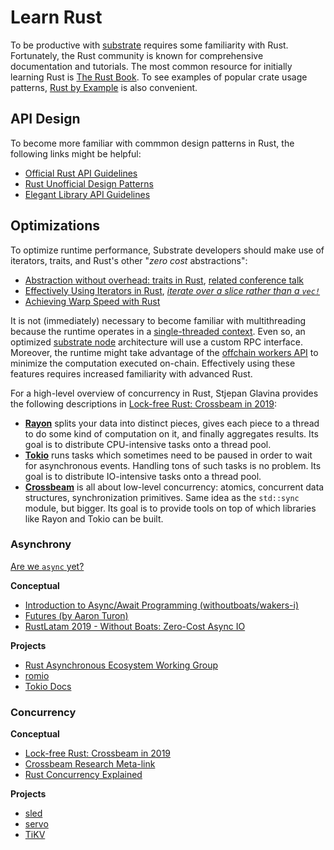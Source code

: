 # Learn Rust

To be productive with [substrate](https://github.com/substrate) requires some familiarity with Rust. Fortunately, the Rust community is known for comprehensive documentation and tutorials. The most common resource for initially learning Rust is [The Rust Book](https://doc.rust-lang.org/book/index.html). To see examples of popular crate usage patterns, [Rust by Example](https://doc.rust-lang.org/rust-by-example/index.html) is also convenient.

## API Design

To become more familiar with commmon design patterns in Rust, the following links might be helpful:
* [Official Rust API Guidelines](https://rust-lang-nursery.github.io/api-guidelines/about.html)
* [Rust Unofficial Design Patterns](https://github.com/rust-unofficial/patterns)
* [Elegant Library API Guidelines](https://deterministic.space/elegant-apis-in-rust.html)

## Optimizations

To optimize runtime performance, Substrate developers should make use of iterators, traits, and Rust's other "*zero cost* abstractions":
* [Abstraction without overhead: traits in Rust](https://blog.rust-lang.org/2015/05/11/traits.html), [related conference talk](https://www.youtube.com/watch?v=Sn3JklPAVLk)
* [Effectively Using Iterators in Rust](https://hermanradtke.com/2015/06/22/effectively-using-iterators-in-rust.html), *[iterate over a slice rather than a `vec!`](https://twitter.com/heinz_gies/status/1121490424739303425)*
* [Achieving Warp Speed with Rust](http://troubles.md/posts/rust-optimization/) 

It is not (immediately) necessary to become familiar with multithreading because the runtime operates in a [single-threaded context](https://www.tutorialspoint.com/single-threaded-and-multi-threaded-processes). Even so, an optimized [substrate node](https://github.com/paritytech/substrate/tree/master/node) architecture will use a custom RPC interface. Moreover, the runtime might take advantage of the [offchain workers API](https://substrate.dev/docs/en/next/overview/off-chain-workers) to minimize the computation executed on-chain. Effectively using these features requires increased familiarity with advanced Rust. 

For a high-level overview of concurrency in Rust, Stjepan Glavina provides the following descriptions in [Lock-free Rust: Crossbeam in 2019](https://stjepang.github.io/2019/01/29/lock-free-rust-crossbeam-in-2019.html):
* **[Rayon](https://github.com/rayon-rs/rayon)** splits your data into distinct pieces, gives each piece to a thread to do some kind of computation on it, and finally aggregates results. Its goal is to distribute CPU-intensive tasks onto a thread pool.
* **[Tokio](https://github.com/tokio-rs/tokio)** runs tasks which sometimes need to be paused in order to wait for asynchronous events. Handling tons of such tasks is no problem. Its goal is to distribute IO-intensive tasks onto a thread pool.
* **[Crossbeam](https://github.com/crossbeam-rs/crossbeam)** is all about low-level concurrency: atomics, concurrent data structures, synchronization primitives. Same idea as the `std::sync` module, but bigger. Its goal is to provide tools on top of which libraries like Rayon and Tokio can be built.

### Asynchrony
[Are we `async` yet?](https://areweasyncyet.rs/)

**Conceptual**
* [Introduction to Async/Await Programming (withoutboats/wakers-i)](https://boats.gitlab.io/blog/post/wakers-i/)
* [Futures (by Aaron Turon)](http://aturon.github.io/2016/08/11/futures/)
* [RustLatam 2019 - Without Boats: Zero-Cost Async IO](https://www.youtube.com/watch?v=skos4B5x7qE)

**Projects**
* [Rust Asynchronous Ecosystem Working Group](https://github.com/rustasync)
* [romio](https://github.com/withoutboats/romio)
* [Tokio Docs](https://tokio.rs/docs/overview/)

### Concurrency

**Conceptual**
* [Lock-free Rust: Crossbeam in 2019](https://stjepang.github.io/2019/01/29/lock-free-rust-crossbeam-in-2019.html)
* [Crossbeam Research Meta-link](https://github.com/crossbeam-rs/rfcs/wiki)
* [Rust Concurrency Explained](https://www.youtube.com/watch?v=Dbytx0ivH7Q)

**Projects**
* [sled](https://github.com/spacejam/sled)
* [servo](https://github.com/servo/servo)
* [TiKV](https://github.com/tikv/tikv)
